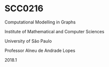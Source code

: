 # SCC0216
Computational Modelling in Graphs

Institute of Mathematical and Computer Sciences

University of São Paulo

Professor Alneu de Andrade Lopes

2018.1

